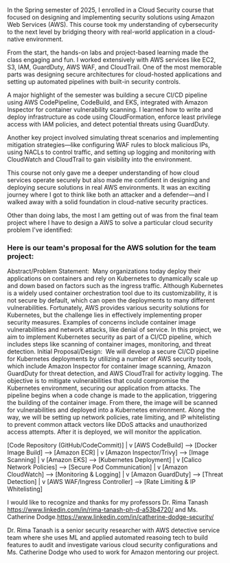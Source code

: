 In the Spring semester of 2025, I enrolled in a Cloud Security course that focused on designing and implementing security solutions using Amazon Web Services (AWS). This course took my understanding of cybersecurity to the next level by bridging theory with real-world application in a cloud-native environment.

From the start, the hands-on labs and project-based learning made the class engaging and fun. I worked extensively with AWS services like EC2, S3, IAM, GuardDuty, AWS WAF, and CloudTrail. One of the most memorable parts was designing secure architectures for cloud-hosted applications and setting up automated pipelines with built-in security controls.

A major highlight of the semester was building a secure CI/CD pipeline using AWS CodePipeline, CodeBuild, and EKS, integrated with Amazon Inspector for container vulnerability scanning. I learned how to write and deploy infrastructure as code using CloudFormation, enforce least privilege access with IAM policies, and detect potential threats using GuardDuty.

Another key project involved simulating threat scenarios and implementing mitigation strategies—like configuring WAF rules to block malicious IPs, using NACLs to control traffic, and setting up logging and monitoring with CloudWatch and CloudTrail to gain visibility into the environment.

This course not only gave me a deeper understanding of how cloud services operate securely but also made me confident in designing and deploying secure solutions in real AWS environments. It was an exciting journey where I got to think like both an attacker and a defender—and I walked away with a solid foundation in cloud-native security practices.

Other than doing labs, the most I am getting out of was from the final team project where I have to design a AWS to solve a particular cloud security problem I've identified:

### Here is our team's proposal for the AWS solution for the team project:
Abstract/Problem Statement: 
Many organizations today deploy their applications on containers and rely on Kubernetes to dynamically scale up and down based on factors such as the ingress traffic. Although Kubernetes is a widely used container orchestration tool due to its customizability, it is not secure by default, which can open the deployments to many different vulnerabilities. Fortunately, AWS provides various security solutions for Kubernetes, but the challenge lies in effectively implementing proper security measures. Examples of concerns include container image vulnerabilities and network attacks, like denial of service. In this project, we aim to implement Kubernetes security as part of a CI/CD pipeline, which includes steps like scanning of container images, monitoring, and threat detection.
Initial Proposal/Design: 
We will develop a secure CI/CD pipeline for Kubernetes deployments by utilizing a number of AWS security tools, which include Amazon Inspector for container image scanning, Amazon GuardDuty for threat detection, and AWS CloudTrail for activity logging. The objective is to mitigate vulnerabilities that could compromise the Kubernetes environment, securing our application from attacks. The pipeline begins when a code change is made to the application, triggering the building of the container image. From there, the image will be scanned for vulnerabilities and deployed into a Kubernetes environment. Along the way, we will be setting up network policies, rate limiting, and IP whitelisting to prevent common attack vectors like DDoS attacks and unauthorized access attempts. After it is deployed, we will monitor the application. 


[Code Repository (GitHub/CodeCommit)]
        |
        v
[AWS CodeBuild] --> [Docker Image Build] --> [Amazon ECR]
        |
        v
[Amazon Inspector/Trivy] --> [Image Scanning]
        |
        v
[Amazon EKS] --> [Kubernetes Deployment]
        |
        v
[Calico Network Policies] --> [Secure Pod Communication]
        |
        v
[Amazon CloudWatch] --> [Monitoring & Logging]
        |
        v
[Amazon GuardDuty] --> [Threat Detection]
        |
        v
[AWS WAF/Ingress Controller] --> [Rate Limiting & IP Whitelisting]

I would like to recognize and thanks for my professors Dr. Rima Tanash https://www.linkedin.com/in/rima-tanash-ph-d-a53b4720/ and Ms. Catherine Dodge.https://www.linkedin.com/in/catherine-dodge-security/

Dr. Rima Tanash is a senior security researcher with AWS detective service team where she uses ML and applied automated reasoing tech to build features to audit and investigate various cloud security configurations and Ms. Catherine Dodge who used to work for Amazon mentoring our project.

